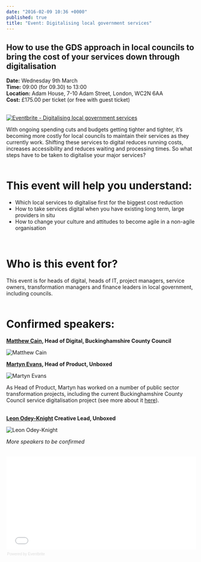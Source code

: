 ```yaml
---
date: "2016-02-09 10:36 +0000"
published: true
title: "Event: Digitalising local government services"
---
```



## How to use the GDS approach in local councils to bring the cost of your services down through digitalisation

**Date:** Wednesday 9th March<br/>
**Time:** 09:00 (for 09.30) to 13:00<br/>
**Location:** Adam House, 7-10 Adam Street, London, WC2N 6AA<br/>
**Cost:** £175.00 per ticket (or free with guest ticket)<br/>
<br/>

<a href="http://www.eventbrite.co.uk/e/digitalising-local-government-services-tickets-21204748975?ref=ebtn" target="_blank"><img src="https://www.eventbrite.co.uk/custombutton?eid=21204748975" alt="Eventbrite - Digitalising local government services" /></a>

With ongoing spending cuts and budgets getting tighter and tighter, it’s becoming more costly for local councils to maintain their services as they currently work. Shifting these services to digital reduces running costs, increases accessibility and reduces waiting and processing times. So what steps have to be taken to digitalise your major services?<br/>
<br/>

# This event will help you understand:

- Which local services to digitalise first for the biggest cost reduction
- How to take services digital when you have existing long term, large providers in situ
- How to change your culture and attitudes to become agile in a non-agile organisation<br/>
<br/>

# Who is this event for?

This event is for heads of digital, heads of IT, project managers, service owners, transformation managers and finance leaders in local government, including councils.<br/>
<br/>

# Confirmed speakers:

**[Matthew Cain](https://twitter.com/mcaino), Head of Digital, Buckinghamshire County Council**

![Matthew Cain](http://i1291.photobucket.com/albums/b548/grammccram/Screen%20Shot%202016-02-01%20at%2014.05.21_zpsvbaq4sy3.png)
<br/>

**[Martyn Evans](https://twitter.com/martynrevans), Head of Product, Unboxed**

![Martyn Evans](http://i1291.photobucket.com/albums/b548/grammccram/Screen%20Shot%202016-02-01%20at%2014.05.33_zpskhtel88p.png)

As Head of Product, Martyn has worked on a number of public sector transformation projects, including the current Buckinghamshire County Council service digitalisation project (see more about it [here](https://unboxed.co/blog/learning-in-local-government-through-discovery/)).<br/>
<br/>

**[Leon Odey-Knight](https://twitter.com/leonintheblind) Creative Lead, Unboxed**

![Leon Odey-Knight](http://i1291.photobucket.com/albums/b548/grammccram/Screen%20Shot%202016-02-01%20at%2014.05.42_zpso1labvxm.png)

<i>More speakers to be confirmed</i><br/>
<br/>

<div style="width:100%; text-align:left;" ><iframe  src="//eventbrite.co.uk/tickets-external?eid=21204748975&ref=etckt" frameborder="0" height="247" width="100%" vspace="0" hspace="0" marginheight="5" marginwidth="5" scrolling="auto" allowtransparency="true"></iframe><div style="font-family:Helvetica, Arial; font-size:10px; padding:5px 0 5px; margin:2px; width:100%; text-align:left;" ><a class="powered-by-eb" style="color: #dddddd; text-decoration: none;" target="_blank" href="http://www.eventbrite.co.uk/r/etckt">Powered by Eventbrite</a></div></div>
